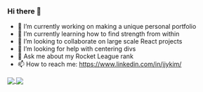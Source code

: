 ### Hi there 👋
- 🔭 I’m currently working on making a unique personal portfolio
- 🌱 I’m currently learning how to find strength from within
- 👯 I’m looking to collaborate on large scale React projects
- 🤔 I’m looking for help with centering divs
- 💬 Ask me about my Rocket League rank
- 📫 How to reach me: https://www.linkedin.com/in/jjykim/

<a href="https://github.com/anuraghazra/github-readme-stats">
  <img align="center" src="https://github-readme-stats.vercel.app/api?username=jaeykimmy&show_icons=true&theme=calm" />
</a>
<a href="https://github.com/anuraghazra/convoychat">
  <img align="center" src="https://github-readme-stats.vercel.app/api/top-langs/?username=jaeykimmy&layout=compact&theme=calm" />
</a>



<!--
**jaeykimmy/jaeykimmy** is a ✨ _special_ ✨ repository because its `README.md` (this file) appears on your GitHub profile.

Here are some ideas to get you started:

- 🔭 I’m currently working on ...
- 🌱 I’m currently learning ...
- 👯 I’m looking to collaborate on ...
- 🤔 I’m looking for help with ...
- 💬 Ask me about ...
- 📫 How to reach me: ...
- 😄 Pronouns: ...
- ⚡ Fun fact: ...
-->
